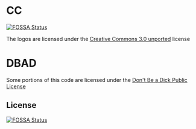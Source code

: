 # CC
[![FOSSA Status](https://app.fossa.com/api/projects/git%2Bgithub.com%2Fspatten%2Fswitch-test.svg?type=shield)](https://app.fossa.com/projects/git%2Bgithub.com%2Fspatten%2Fswitch-test?ref=badge_shield)


The logos are licensed under the [Creative Commons 3.0 unported]( https://creativecommons.org/licenses/by/3.0/legalcode) license

# DBAD

Some portions of this code are licensed under the [Don't Be a Dick Public License](https://dbad-license.org/)


## License
[![FOSSA Status](https://app.fossa.com/api/projects/git%2Bgithub.com%2Fspatten%2Fswitch-test.svg?type=large)](https://app.fossa.com/projects/git%2Bgithub.com%2Fspatten%2Fswitch-test?ref=badge_large)